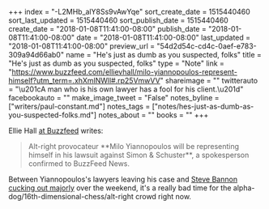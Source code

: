 +++
index = "-L2MHb_alY8Ss9vAwYqe"
sort_create_date = 1515440460
sort_last_updated = 1515440460
sort_publish_date = 1515440460
create_date = "2018-01-08T11:41:00-08:00"
publish_date = "2018-01-08T11:41:00-08:00"
date = "2018-01-08T11:41:00-08:00"
last_updated = "2018-01-08T11:41:00-08:00"
preview_url = "54d2d54c-cd4c-0aef-e783-309a94d66ab0"
name = "He's just as dumb as you suspected, folks"
title = "He's just as dumb as you suspected, folks"
type = "Note"
link = "https://www.buzzfeed.com/ellievhall/milo-yiannopoulos-represent-himself?utm_term=.xhXmlNWll#.rp25VmwVV"
shareimage = ""
twitterauto = "\u201cA man who is his own lawyer has a fool for his client.\u201d"
facebookauto = ""
make_image_tweet = "False"
notes_byline = ["writers/paul-constant.md"]
notes_tags = ["notes/hes-just-as-dumb-as-you-suspected-folks.md"]
notes_about = ""
books = ""
+++

Ellie Hall [at Buzzfeed](https://www.buzzfeed.com/ellievhall/milo-yiannopoulos-represent-himself?utm_term=.xhXmlNWll#.rp25VmwVV) writes:

<blockquote>Alt-right provocateur **Milo Yiannopoulos will be representing himself in his lawsuit against Simon & Schuster**, a spokesperson confirmed to BuzzFeed News.</blockquote>

Between Yiannopoulos's lawyers leaving his case and [Steve Bannon cucking out majorly](https://www.politico.com/story/2018/01/07/bannon-apology-trump-wolff-book-327216) over the weekend, it's a really bad time for the alpha-dog/16th-dimensional-chess/alt-right crowd right now.